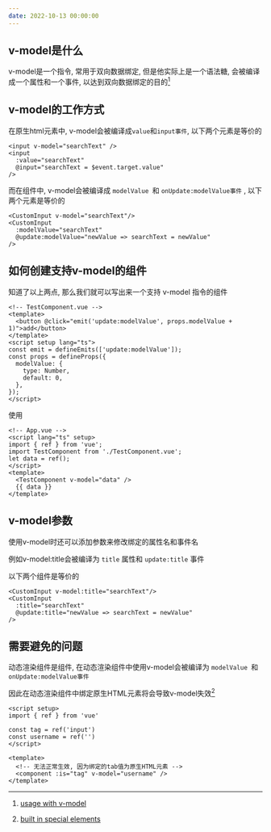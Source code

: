 ```yaml
---
date: 2022-10-13 00:00:00
---
```


## v-model是什么

v-model是一个指令, 常用于双向数据绑定, 但是他实际上是一个语法糖, 会被编译成一个属性和一个事件, 以达到双向数据绑定的目的[<sup>1</sup>](#refer-1)

## v-model的工作方式

在原生html元素中, v-model会被编译成`value`和`input事件`, 以下两个元素是等价的

```vue
<input v-model="searchText" />
<input
  :value="searchText"
  @input="searchText = $event.target.value"
/>
```

而在组件中, v-model会被编译成 `modelValue `和 `onUpdate:modelValue事件` , 以下两个元素是等价的

```vue
<CustomInput v-model="searchText"/>
<CustomInput
  :modelValue="searchText"
  @update:modelValue="newValue => searchText = newValue"
/>
```

## 如何创建支持v-model的组件

知道了以上两点, 那么我们就可以写出来一个支持 v-model 指令的组件

```vue
<!-- TestComponent.vue -->
<template>
  <button @click="emit('update:modelValue', props.modelValue + 1)">add</button>
</template>
<script setup lang="ts">
const emit = defineEmits(['update:modelValue']);
const props = defineProps({
  modelValue: {
    type: Number,
    default: 0,
  },
});
</script>
```

使用

```vue
<!-- App.vue -->
<script lang="ts" setup>
import { ref } from 'vue';
import TestComponent from './TestComponent.vue';
let data = ref();
</script>
<template>
  <TestComponent v-model="data" />
  {{ data }}
</template>
```

## v-model参数

使用v-model时还可以添加参数来修改绑定的属性名和事件名

例如v-model:title会被编译为 `title` 属性和  `update:title` 事件

以下两个组件是等价的

```vue
<CustomInput v-model:title="searchText"/>
<CustomInput
  :title="searchText"
  @update:title="newValue => searchText = newValue"
/>
```

## 需要避免的问题

动态渲染组件是组件, 在动态渲染组件中使用v-model会被编译为 `modelValue `和 `onUpdate:modelValue事件` 

因此在动态渲染组件中绑定原生HTML元素将会导致v-model失效[<sup>2</sup>](#refer-2)

```vue
<script setup>
import { ref } from 'vue'

const tag = ref('input')
const username = ref('')
</script>

<template>
  <!-- 无法正常生效, 因为绑定的tab值为原生HTML元素 -->
  <component :is="tag" v-model="username" />
</template>
```



---

1. [usage with v-model](https://vuejs.org/guide/components/events.html#usage-with-v-model)<span id="refer-1"></span>

2. [built in special elements](https://vuejs.org/api/built-in-special-elements.html#component)<span id="refer-2"></span>